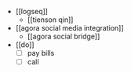 - [[logseq]]
	- [[tienson qin]]
- [[agora social media integration]]
	- [[agora social bridge]]
- [[do]]
	- [ ] pay bills
	- [ ] call 